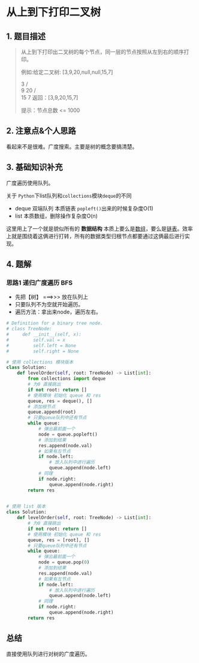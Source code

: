 # 从上到下打印二叉树

## 1. 题目描述

> 从上到下打印出二叉树的每个节点，同一层的节点按照从左到右的顺序打印。
>
>  例如:给定二叉树: [3,9,20,null,null,15,7]
>
> 3
> / \
>9  20
>     /  \
>    15   7
>   返回：[3,9,20,15,7]
>    
>    提示：节点总数 <= 1000
> 

## 2. 注意点&个人思路

看起来不是很难。广度搜索。主要是树的概念要搞清楚。

## 3. 基础知识补充

广度遍历使用队列。

关于 `Python`下list队列和`collections`模块`deque`的不同

- deque 双端队列 本质链表 `popleft()`出来的时候复杂度O(1)
- list 本质数组，删除操作复杂度O(n)

这里用上了一个就是貌似所有的 **数据结构** 本质上要么是<u>数组</u>，要么是<u>链表</u>。效率上就是围绕着这俩进行打转，所有的数据类型归根节点都要通过这俩最后进行实现。

## 4. 题解

### 思路1 递归广度遍历 BFS

- 先把【树】 ===>>> 放在队列上
- 只要队列不为空就开始遍历。
- 遍历方法：拿出来node，遍历左右。

```python
# Definition for a binary tree node.
# class TreeNode:
#     def __init__(self, x):
#         self.val = x
#         self.left = None
#         self.right = None

# 使用 collections 模块版本
class Solution:
    def levelOrder(self, root: TreeNode) -> List[int]:
        from collections import deque
        # 为0 直接跳出
        if not root: return []
        # 使用模块 初始化 queue 和 res
        queue, res = deque(), []
        # 添加根节点
        queue.append(root)
        # 只要queue队列中还有节点
        while queue:
            # 弹出最前面一个
            node = queue.popleft()
            # 添加到结果
            res.append(node.val)
            # 如果有左节点
            if node.left:
                # 放入队列中进行遍历
                queue.append(node.left)
            # 同理
            if node.right:
                queue.append(node.right)
        return res

      
# 使用 list 版本 
class Solution:
    def levelOrder(self, root: TreeNode) -> List[int]:
        # 为0 直接跳出
        if not root: return []
        # 使用模块 初始化 queue 和 res
        queue, res = [root], []
        # 只要queue队列中还有节点
        while queue:
            # 弹出最前面一个
            node = queue.pop(0)
            # 添加到结果
            res.append(node.val)
            # 如果有左节点
            if node.left:
                # 放入队列中进行遍历
                queue.append(node.left)
            # 同理
            if node.right:
                queue.append(node.right)
        return res
```

## 总结

直接使用队列进行对树的广度遍历。